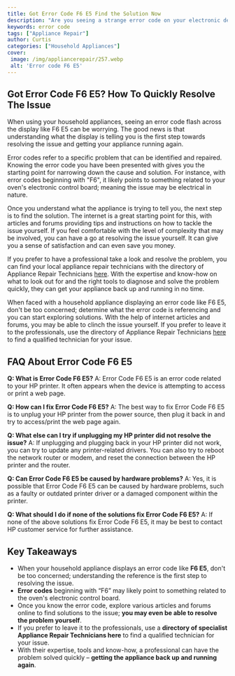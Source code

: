 ```yaml
---
title: Got Error Code F6 E5 Find the Solution Now
description: "Are you seeing a strange error code on your electronic device Dont panic this blog post provides a comprehensive guide to solving the error code F6 E5 so you can get your device running smoothly again"
keywords: error code
tags: ["Appliance Repair"]
author: Curtis
categories: ["Household Appliances"]
cover: 
 image: /img/appliancerepair/257.webp
 alt: 'Error code F6 E5'
---
```

## Got Error Code F6 E5? How To Quickly Resolve The Issue 

When using your household appliances, seeing an error code flash across the display like F6 E5 can be worrying. The good news is that understanding what the display is telling you is the first step towards resolving the issue and getting your appliance running again.

Error codes refer to a specific problem that can be identified and repaired. Knowing the error code you have been presented with gives you the starting point for narrowing down the cause and solution. For instance, with error codes beginning with "F6", it likely points to something related to your oven's electronic control board; meaning the issue may be electrical in nature.

Once you understand what the appliance is trying to tell you, the next step is to find the solution. The internet is a great starting point for this, with articles and forums providing tips and instructions on how to tackle the issue yourself. If you feel comfortable with the level of complexity that may be involved, you can have a go at resolving the issue yourself. It can give you a sense of satisfaction and can even save you money.

If you prefer to have a professional take a look and resolve the problem, you can find your local appliance repair technicians with the directory of Appliance Repair Technicians [here](./pages/appliance-repair-technicians). With the expertise and know-how on what to look out for and the right tools to diagnose and solve the problem quickly, they can get your appliance back up and running in no time.

When faced with a household appliance displaying an error code like F6 E5, don't be too concerned; determine what the error code is referencing and you can start exploring solutions. With the help of internet articles and forums, you may be able to clinch the issue yourself. If you prefer to leave it to the professionals, use the directory of Appliance Repair Technicians [here](./pages/appliance-repair-technicians) to find a qualified technician for your issue.

## FAQ About Error Code F6 E5

**Q: What is Error Code F6 E5?**
A: Error Code F6 E5 is an error code related to your HP printer. It often appears when the device is attempting to access or print a web page. 

**Q: How can I fix Error Code F6 E5?**
A: The best way to fix Error Code F6 E5 is to unplug your HP printer from the power source, then plug it back in and try to access/print the web page again.

**Q: What else can I try if unplugging my HP printer did not resolve the issue?**
A: If unplugging and plugging back in your HP printer did not work, you can try to update any printer-related drivers. You can also try to reboot the network router or modem, and reset the connection between the HP printer and the router.

**Q: Can Error Code F6 E5 be caused by hardware problems?**
A: Yes, it is possible that Error Code F6 E5 can be caused by hardware problems, such as a faulty or outdated printer driver or a damaged component within the printer.

**Q: What should I do if none of the solutions fix Error Code F6 E5?**
A: If none of the above solutions fix Error Code F6 E5, it may be best to contact HP customer service for further assistance.

## Key Takeaways
- When your household appliance displays an error code like **F6 E5**, don't be too concerned; understanding the reference is the first step to resolving the issue. 
- **Error codes** beginning with “F6” may likely point to something related to the oven's electronic control board. 
- Once you know the error code, explore various articles and forums online to find solutions to the issue; **you may even be able to resolve the problem yourself**.
- If you prefer to leave it to the professionals, use a **directory of specialist Appliance Repair Technicians here** to find a qualified technician for your issue.
- With their expertise, tools and know-how, a professional can have the problem solved quickly – **getting the appliance back up and running again**.
